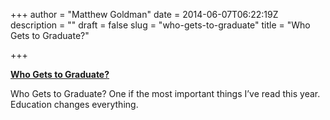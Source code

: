 +++
author = "Matthew Goldman"
date = 2014-06-07T06:22:19Z
description = ""
draft = false
slug = "who-gets-to-graduate"
title = "Who Gets to Graduate?"

+++


<strong><a href="http://www.nytimes.com/2014/05/18/magazine/who-gets-to-graduate.html">Who Gets to Graduate?</a></strong><p><p>Who Gets to Graduate? One if the most important things I&rsquo;ve read this year. Education changes everything.</p></p>

